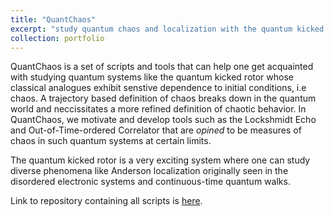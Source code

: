```yaml
---
title: "QuantChaos"
excerpt: "study quantum chaos and localization with the quantum kicked rotor<br/>"
collection: portfolio
---
```


QuantChaos is a set of scripts and tools that can help one get acquainted with studying quantum systems like the quantum kicked rotor whose classical analogues exhibit senstive dependence to initial conditions, i.e chaos. A trajectory based definition of chaos breaks down in the quantum world and neccissitates a more refined definition of chaotic behavior. In QuantChaos, we motivate and develop tools such as the Lockshmidt Echo and Out-of-Time-ordered Correlator that are *opined* to be measures of chaos in such quantum systems at certain limits. 

The quantum kicked rotor is a very exciting system where one can study diverse phenomena like Anderson localization originally seen in the disordered electronic systems and continuous-time quantum walks. 

Link to repository containing all scripts is [here](https://github.com/Anantha-Rao12/QuantChaos).
